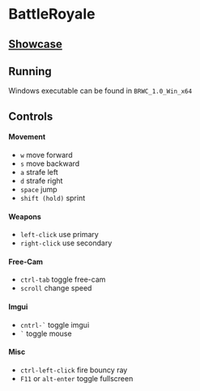 # BattleRoyale

## [Showcase](users.csc.calpoly.edu/~idunn01/teaching/csc476/finalw18/battleroyalewithcheese/)

## Running
Windows executable can be found in `BRWC_1.0_Win_x64`

## Controls

#### Movement
- `w` move forward
- `s` move backward
- `a` strafe left
- `d` strafe right
- `space` jump
- `shift (hold)` sprint

#### Weapons
- `left-click` use primary
- `right-click` use secondary

#### Free-Cam
- `ctrl-tab` toggle free-cam
- `scroll` change speed

#### Imgui
- `` cntrl-` `` toggle imgui
- `` ` `` toggle mouse

#### Misc
- `ctrl-left-click` fire bouncy ray
- `F11` or `alt-enter` toggle fullscreen
